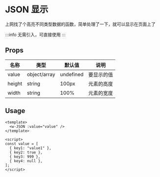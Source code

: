 # JSON 显示

上网找了个高亮不同类型数据的函数，简单处理了一下，就可以显示在页面上了

:::info
无需引入，可直接使用
:::

## Props

| 名称   | 类型         | 默认值    | 说明       |
| ------ | ------------ | --------- | ---------- |
| value  | object/array | undefined | 要显示的值 |
| height | string       | 100px     | 元素的高度 |
| width  | string       | 100%      | 元素的宽度 |

## Usage

```vue
<template>
  <w-JSON :value="value" />
</template>

<script>
const value = [
  { key1: "value1" },
  { key2: true },
  { key3: 999 },
  { key4: null },
];
</script>
```
